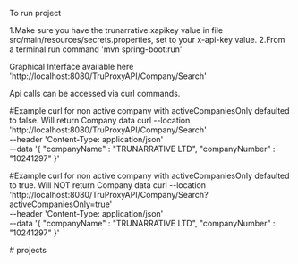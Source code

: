 To run project 

1.Make sure you have the trunarrative.xapikey value in file src/main/resources/secrets.properties, set to your x-api-key value.
2.From a terminal run command 'mvn spring-boot:run'

Graphical Interface available here 'http://localhost:8080/TruProxyAPI/Company/Search'

Api calls can be accessed via curl commands.

#Example curl for non active company with activeCompaniesOnly defaulted to false. Will return Company data
curl --location 'http://localhost:8080/TruProxyAPI/Company/Search' \
--header 'Content-Type: application/json' \
--data '{
"companyName" : "TRUNARRATIVE LTD",
"companyNumber" : "10241297"
}'




#Example curl for non active company with activeCompaniesOnly defaulted to true. Will NOT return Company data
curl --location 'http://localhost:8080/TruProxyAPI/Company/Search?activeCompaniesOnly=true' \
--header 'Content-Type: application/json' \
--data '{
"companyName" : "TRUNARRATIVE LTD",
"companyNumber" : "10241297"
}'

#   p r o j e c t s  
 
